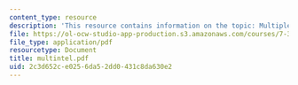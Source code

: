 ```yaml
---
content_type: resource
description: 'This resource contains information on the topic: Multiple Intelligences.'
file: https://ol-ocw-studio-app-production.s3.amazonaws.com/courses/7-391-concept-centered-teaching-spring-2006/2c3d652ce0256da52dd0431c8da630e2_multintel.pdf
file_type: application/pdf
resourcetype: Document
title: multintel.pdf
uid: 2c3d652c-e025-6da5-2dd0-431c8da630e2
---
```

